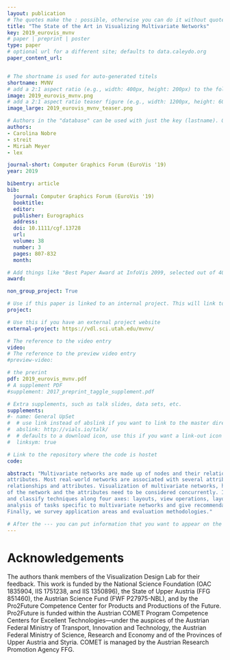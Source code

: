 ```yaml
---
layout: publication
# The quotes make the : possible, otherwise you can do it without quotes
title: "The State of the Art in Visualizing Multivariate Networks"
key: 2019_eurovis_mvnv
# paper | preprint | poster
type: paper
# optional url for a different site; defaults to data.caleydo.org
paper_content_url: 


# The shortname is used for auto-generated titels
shortname: MVNV
# add a 2:1 aspect ratio (e.g., width: 400px, height: 200px) to the folder /assets/images/papers/
image: 2019_eurovis_mvnv.png
# add a 2:1 aspect ratio teaser figure (e.g., width: 1200px, height: 600px) to the folder /assets/images/papers/
image_large: 2019_eurovis_mvnv_teaser.png

# Authors in the "database" can be used with just the key (lastname). Others can be written properly.
authors:
- Carolina Nobre
- streit
- Miriah Meyer
- lex

journal-short: Computer Graphics Forum (EuroVis '19)
year: 2019

bibentry: article
bib:
  journal: Computer Graphics Forum (EuroVis '19)
  booktitle: 
  editor: 
  publisher: Eurographics
  address: 
  doi: 10.1111/cgf.13728
  url:
  volume: 38
  number: 3
  pages: 807-832
  month: 

# Add things like "Best Paper Award at InfoVis 2099, selected out of 4000 submissions"
award:

non_group_project: True

# Use if this paper is linked to an internal project. This will link to the project site
project: 

# Use this if you have an external project website
external-project: https://vdl.sci.utah.edu/mvnv/

# The reference to the video entry
video: 
# The reference to the preview video entry
#preview-video:

# the prerint
pdf: 2019_eurovis_mvnv.pdf
# A supplement PDF
#supplement: 2017_preprint_taggle_supplement.pdf

# Extra supplements, such as talk slides, data sets, etc.
supplements:
#- name: General UpSet
#  # use link instead of abslink if you want to link to the master directory
#  abslink: http://vials.io/talk/
#  # defaults to a download icon, use this if you want a link-out icon
#  linksym: true

# Link to the repository where the code is hostet
code: 

abstract: "Multivariate networks are made up of nodes and their relationships (links), but also data about those nodes and links as
attributes. Most real-world networks are associated with several attributes, and many analysis tasks depend on analyzing both,
relationships and attributes. Visualization of multivariate networks, however, is challenging, especially when both the topology
of the network and the attributes need to be considered concurrently. In this state-of-the-art report, we analyze current practices
and classify techniques along four axes: layouts, view operations, layout operations, and data operations. We also provide an
analysis of tasks specific to multivariate networks and give recommendations for which technique to use in which scenario.
Finally, we survey application areas and evaluation methodologies."

# After the --- you can put information that you want to appear on the website using markdown formatting or HTML. A good example are acknowledgements, extra references, an erratum, etc.
---
```



# Acknowledgements

The authors thank members of the Visualization Design Lab for
their feedback. This work is funded by the National Science
Foundation (OAC 1835904, IIS 1751238, and IIS 1350896), the
State of Upper Austria (FFG 851460), the Austrian Science Fund
(FWF P27975-NBL), and by the Pro2Future Competence Center
for Products and Productions of the Future. Pro2Future is funded
within the Austrian COMET Program Competence Centers for Excellent Technologies—under the auspices of the Austrian Federal
Ministry of Transport, Innovation and Technology, the Austrian
Federal Ministry of Science, Research and Economy and of the
Provinces of Upper Austria and Styria. COMET is managed by the
Austrian Research Promotion Agency FFG.
